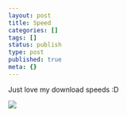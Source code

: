 ```yaml
---
layout: post
title: Speed
categories: []
tags: []
status: publish
type: post
published: true
meta: {}
---
```

Just love my download speeds :D

![](/static/4f331d1f8754c7ec090e554a/50fe1c99e4b01c920a89f452/50fe1c99e4b01c920a89f4ab/1252755003837/download%20speed.tiff/1000w)
